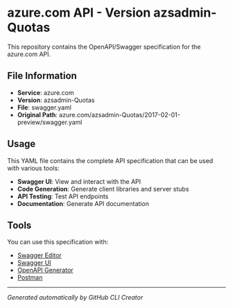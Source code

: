 # azure.com API - Version azsadmin-Quotas

This repository contains the OpenAPI/Swagger specification for the azure.com API.

## File Information

- **Service**: azure.com
- **Version**: azsadmin-Quotas
- **File**: swagger.yaml
- **Original Path**: azure.com/azsadmin-Quotas/2017-02-01-preview/swagger.yaml

## Usage

This YAML file contains the complete API specification that can be used with various tools:

- **Swagger UI**: View and interact with the API
- **Code Generation**: Generate client libraries and server stubs
- **API Testing**: Test API endpoints
- **Documentation**: Generate API documentation

## Tools

You can use this specification with:

- [Swagger Editor](https://editor.swagger.io/)
- [Swagger UI](https://swagger.io/tools/swagger-ui/)
- [OpenAPI Generator](https://openapi-generator.tech/)
- [Postman](https://www.postman.com/)

---

*Generated automatically by GitHub CLI Creator*
